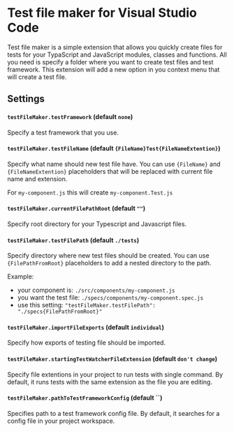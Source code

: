 # Test file maker for Visual Studio Code

Test file maker is a simple extension that allows you quickly create files for tests for your TypaScript and JavaScript modules, classes and functions. All you need is specify a folder where you want to create test files and test framework. This extension will add a new option in you context menu that will create a test file.

## Settings

#### `testFileMaker.testFramework` (default `none`)

Specify a test framework that you use.

#### `testFileMaker.testFileName` (default `{FileName}Test{FileNameExtention}`)

Specify what name should new test file have. You can use `{FileName}` and `{FileNameExtention}` placeholders that will be replaced with current file name and extension.

For `my-component.js` this will create `my-component.Test.js`

#### `testFileMaker.currentFilePathRoot` (default `""`)

Specify root directory for your Typescript and Javascript files.

#### `testFileMaker.testFilePath` (default `./tests`)

Specify directory where new test files should be created. You can use `{FilePathFromRoot}` placeholders to add a nested directory to the path.

Example:
- your component is: `./src/components/my-component.js`
- you want the test file: `./specs/components/my-component.spec.js`
- use this setting: `"testFileMaker.testFilePath": "./specs{FilePathFromRoot}"`

#### `testFileMaker.importFileExports` (default `individual`)

Specify how exports of testing file should be imported.

#### `testFileMaker.startingTestWatcherFileExtension` (default `don't change`)

Specify file extentions in your project to run tests with single command. By default, it runs tests with the same extension as the file you are editing.

#### `testFileMaker.pathToTestFrameworkConfig` (default ``)

Specifies path to a test framework config file. By default, it searches for a config file in your project workspace.
